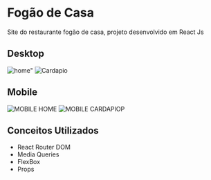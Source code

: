 # Fogão de Casa
<p> Site do restaurante fogão de casa, projeto desenvolvido em React Js</p>


## Desktop

![home](https://user-images.githubusercontent.com/107083288/224187450-6c103018-09c8-407d-8cbd-4695553cc066.png)"
![Cardapio](https://user-images.githubusercontent.com/107083288/224187794-68e711b3-1c5e-4c4a-95f5-d9ff1d4787e3.png)
## Mobile

![MOBILE HOME](https://user-images.githubusercontent.com/107083288/224187812-d11fe589-69fd-4113-ac3d-850895171a59.png)
![MOBILE CARDAPIOP](https://user-images.githubusercontent.com/107083288/224187814-42eb2208-2743-4def-887d-574325c83280.png)

## Conceitos Utilizados
<ul>
<li>React Router DOM</li>
<li>Media Queries</li>
<li>FlexBox</li>
<li>Props</li>


</ul>
